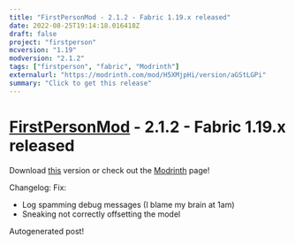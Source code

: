 ```yaml
---
title: "FirstPersonMod - 2.1.2 - Fabric 1.19.x released"
date: 2022-08-25T19:14:18.016418Z
draft: false
project: "firstperson"
mcversion: "1.19"
modversion: "2.1.2"
tags: ["firstperson", "fabric", "Modrinth"]
externalurl: "https://modrinth.com/mod/H5XMjpHi/version/aGStLGPi"
summary: "Click to get this release"
---
```

# [FirstPersonMod](/project/firstperson) - 2.1.2 - Fabric 1.19.x released
Download [this](https://modrinth.com/mod/H5XMjpHi/version/aGStLGPi) version or check out the [Modrinth](https://modrinth.com/mod/H5XMjpHi) page!

Changelog: Fix:

- Log spamming debug messages (I blame my brain at 1am)
- Sneaking not correctly offsetting the model


Autogenerated post!
